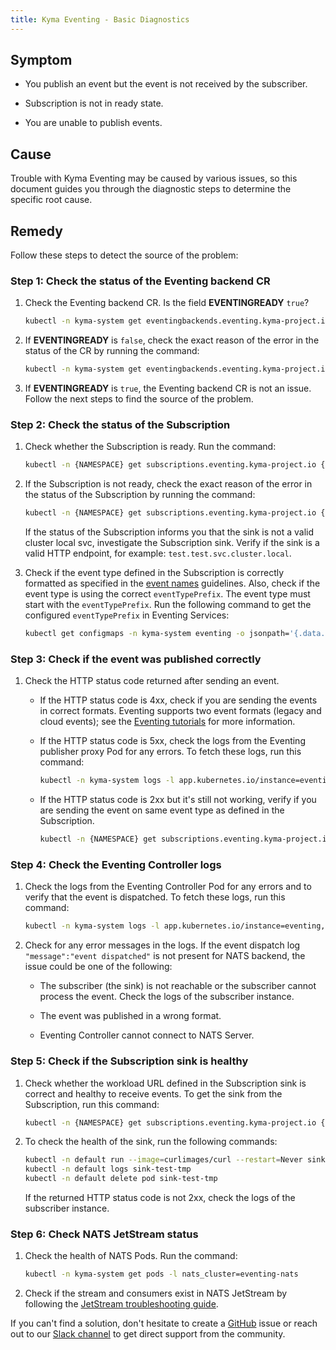 ```yaml
---
title: Kyma Eventing - Basic Diagnostics
---
```


## Symptom

- You publish an event but the event is not received by the subscriber.

- Subscription is not in ready state.

- You are unable to publish events.

## Cause

Trouble with Kyma Eventing may be caused by various issues, so this document guides you through the diagnostic steps to determine the specific root cause.

## Remedy

Follow these steps to detect the source of the problem:

### Step 1: Check the status of the Eventing backend CR

1. Check the Eventing backend CR. Is the field **EVENTINGREADY** `true`?
   
    ```bash
    kubectl -n kyma-system get eventingbackends.eventing.kyma-project.io
    ```

2. If **EVENTINGREADY** is `false`, check the exact reason of the error in the status of the CR by running the command:

    ```bash
    kubectl -n kyma-system get eventingbackends.eventing.kyma-project.io eventing-backend -o yaml
    ```

3. If **EVENTINGREADY** is `true`, the Eventing backend CR is not an issue. Follow the next steps to find the source of the problem.

### Step 2: Check the status of the Subscription

1. Check whether the Subscription is ready. Run the command:

    ```bash
    kubectl -n {NAMESPACE} get subscriptions.eventing.kyma-project.io {NAME}
    ```

2. If the Subscription is not ready, check the exact reason of the error in the status of the Subscription by running the command:

    ```bash
    kubectl -n {NAMESPACE} get subscriptions.eventing.kyma-project.io {NAME} -o yaml
    ```

    If the status of the Subscription informs you that the sink is not a valid cluster local svc, investigate the Subscription sink. Verify if the sink is a valid HTTP endpoint, for example: `test.test.svc.cluster.local`.

3. Check if the event type defined in the Subscription is correctly formatted as specified in the [event names](../../05-technical-reference/evnt-01-event-names.md) guidelines.
   Also, check if the event type is using the correct `eventTypePrefix`. The event type must start with the `eventTypePrefix`. Run the following command to get the configured `eventTypePrefix` in Eventing Services:

    ```bash
    kubectl get configmaps -n kyma-system eventing -o jsonpath='{.data.eventTypePrefix}'
    ```

### Step 3: Check if the event was published correctly

1. Check the HTTP status code returned after sending an event.

    - If the HTTP status code is 4xx, check if you are sending the events in correct formats. Eventing supports two event formats (legacy and cloud events); see the [Eventing tutorials](../../03-tutorials/00-eventing) for more information.

    -  If the HTTP status code is 5xx, check the logs from the Eventing publisher proxy Pod for any errors. To fetch these logs, run this command:
   
        ```bash
        kubectl -n kyma-system logs -l app.kubernetes.io/instance=eventing,app.kubernetes.io/name=eventing-publisher-proxy
        ```

    - If the HTTP status code is 2xx but it's still not working, verify if you are sending the event on same event type as defined in the Subscription.
  
        ```bash
        kubectl -n {NAMESPACE} get subscriptions.eventing.kyma-project.io {NAME} -o jsonpath='{.spec.filter.filters}'
        ```

### Step 4: Check the Eventing Controller logs

1. Check the logs from the Eventing Controller Pod for any errors and to verify that the event is dispatched.
   To fetch these logs, run this command:

    ```bash
    kubectl -n kyma-system logs -l app.kubernetes.io/instance=eventing,app.kubernetes.io/name=controller
    ```

2. Check for any error messages in the logs. If the event dispatch log `"message":"event dispatched"` is not present for NATS backend, the issue could be one of the following:

   - The subscriber (the sink) is not reachable or the subscriber cannot process the event. Check the logs of the subscriber instance.

   - The event was published in a wrong format.

   - Eventing Controller cannot connect to NATS Server.

### Step 5: Check if the Subscription sink is healthy

1. Check whether the workload URL defined in the Subscription sink is correct and healthy to receive events. To get the sink from the Subscription, run this command:

    ```bash
    kubectl -n {NAMESPACE} get subscriptions.eventing.kyma-project.io {NAME} -o jsonpath='{.spec.sink}'
    ```

2. To check the health of the sink, run the following commands:

    ```bash
    kubectl -n default run --image=curlimages/curl --restart=Never sink-test-tmp -- curl --head {SINK_URL}
    kubectl -n default logs sink-test-tmp 
    kubectl -n default delete pod sink-test-tmp
    ```

    If the returned HTTP status code is not 2xx, check the logs of the subscriber instance.

### Step 6: Check NATS JetStream status

1. Check the health of NATS Pods. Run the command:

    ```bash
    kubectl -n kyma-system get pods -l nats_cluster=eventing-nats
    ```

2. Check if the stream and consumers exist in NATS JetStream by following the [JetStream troubleshooting guide](evnt-02-jetstream-troubleshooting.md).


If you can't find a solution, don't hesitate to create a [GitHub](https://github.com/kyma-project/kyma/issues) issue or reach out to our [Slack channel](http://slack.kyma-project.io/) to get direct support from the community.
